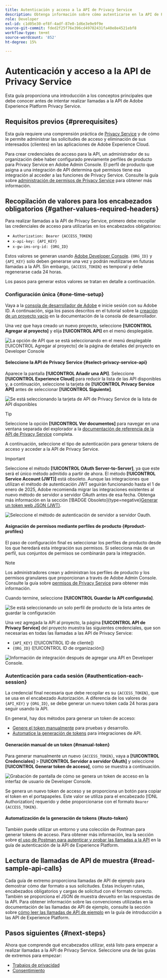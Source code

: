 ```yaml
---
title: Autenticación y acceso a la API de Privacy Service
description: Obtenga información sobre cómo autenticarse en la API de Privacy Service y cómo interpretar las llamadas de API de ejemplo en la documentación.
role: Developer
exl-id: c1d05e30-ef8f-4adf-87e0-1d6e3e9e9f9e
source-git-commit: fded2f25f76e396cd49702431fa40e8e4521ebf8
workflow-type: tm+mt
source-wordcount: '852'
ht-degree: 15%

---
```


# Autenticación y acceso a la API de Privacy Service

Esta guía proporciona una introducción a los conceptos principales que debe conocer antes de intentar realizar llamadas a la API de Adobe Experience Platform Privacy Service.

## Requisitos previos {#prerequisites}

Esta guía requiere una comprensión práctica de [Privacy Service](../home.md) y de cómo le permite administrar las solicitudes de acceso y eliminación de sus interesados (clientes) en las aplicaciones de Adobe Experience Cloud.

Para crear credenciales de acceso para la API, un administrador de su organización debe haber configurado previamente perfiles de producto para Privacy Service en Adobe Admin Console. El perfil de producto que asigna a una integración de API determina qué permisos tiene esa integración al acceder a las funciones de Privacy Service. Consulte la guía sobre [administración de permisos de Privacy Service](../permissions.md) para obtener más información.

## Recopilación de valores para los encabezados obligatorios {#gather-values-required-headers}

Para realizar llamadas a la API de Privacy Service, primero debe recopilar las credenciales de acceso para utilizarlas en los encabezados obligatorios:

* `Authorization: Bearer {ACCESS_TOKEN}`
* `x-api-key: {API_KEY}`
* `x-gw-ims-org-id: {ORG_ID}`

Estos valores se generan usando [Adobe Developer Console](https://developer.adobe.com/console). `{ORG_ID}` y `{API_KEY}` solo deben generarse una vez y podrán reutilizarse en futuras llamadas a la API. Sin embargo, `{ACCESS_TOKEN}` es temporal y debe regenerarse cada 24 horas.

Los pasos para generar estos valores se tratan en detalle a continuación.

### Configuración única {#one-time-setup}

Vaya a la [consola de desarrollador de Adobe](https://developer.adobe.com/console) e inicie sesión con su Adobe ID. A continuación, siga los pasos descritos en el tutorial sobre la [creación de un proyecto vacío](https://developer.adobe.com/developer-console/docs/guides/projects/projects-empty/) en la documentación de la consola de desarrollador.

Una vez que haya creado un nuevo proyecto, seleccione **[!UICONTROL Agregar al proyecto]** y elija **[!UICONTROL API]** en el menú desplegable.

![La opción de API que se está seleccionando en el menú desplegable [!UICONTROL Agregar al proyecto] de la página de detalles del proyecto en Developer Console](../images/api/getting-started/add-api-button.png)

#### Seleccione la API de Privacy Service {#select-privacy-service-api}

Aparece la pantalla **[!UICONTROL Añadir una API]**. Seleccione **[!UICONTROL Experience Cloud]** para reducir la lista de las API disponibles y, a continuación, seleccione la tarjeta de **[!UICONTROL Privacy Service API]** antes de seleccionar **[!UICONTROL Siguiente]**.

![Se está seleccionando la tarjeta de API de Privacy Service de la lista de API disponibles](../images/api/getting-started/add-privacy-service-api.png)

>[!TIP]
>
>Seleccione la opción **[!UICONTROL Ver documentos]** para navegar en una ventana separada del explorador a la [documentación de referencia de la API de Privacy Service](https://developer.adobe.com/experience-platform-apis/references/privacy-service/) completa.

A continuación, seleccione el tipo de autenticación para generar tokens de acceso y acceder a la API de Privacy Service.

>[!IMPORTANT]
>
>Seleccione el método **[!UICONTROL OAuth Server-to-Server]**, ya que este será el único método admitido a partir de ahora. El método **[!UICONTROL Service Account (JWT)]** está obsoleto. Aunque las integraciones que utilizan el método de autenticación JWT seguirán funcionando hasta el 1 de enero de 2025, Adobe recomienda migrar las integraciones existentes al nuevo método de servidor a servidor OAuth antes de esa fecha. Obtenga más información en la sección [!BADGE Obsoleto]{type=negative}[Generar un token web JSON (JWT)](/help/landing/api-authentication.md#jwt).

![Seleccione el método de autenticación de servidor a servidor Oauth.](/help/privacy-service/images/api/getting-started/select-oauth-authentication.png)

#### Asignación de permisos mediante perfiles de producto {#product-profiles}

El paso de configuración final es seleccionar los perfiles de producto desde los que heredará esta integración sus permisos. Si selecciona más de un perfil, sus conjuntos de permisos se combinarán para la integración.

>[!NOTE]
>
Los administradores crean y administran los perfiles de producto y los permisos granulares que proporcionan a través de Adobe Admin Console. Consulte la guía sobre [permisos de Privacy Service](../permissions.md) para obtener más información.

Cuando termine, seleccione **[!UICONTROL Guardar la API configurada]**.

![Se está seleccionando un solo perfil de producto de la lista antes de guardar la configuración](../images/api/getting-started/select-product-profiles.png)

Una vez agregada la API al proyecto, la página **[!UICONTROL API de Privacy Service]** del proyecto muestra las siguientes credenciales, que son necesarias en todas las llamadas a las API de Privacy Service:

* `{API_KEY}` ([!UICONTROL ID de cliente])
* `{ORG_ID}` ([!UICONTROL ID de organización])

![Información de integración después de agregar una API en Developer Console.](/help/privacy-service/images/api/getting-started/api-integration-information.png)

### Autenticación para cada sesión {#authentication-each-session}

La credencial final necesaria que debe recopilar es su `{ACCESS_TOKEN}`, que se usa en el encabezado Autorización. A diferencia de los valores de `{API_KEY}` y `{ORG_ID}`, se debe generar un nuevo token cada 24 horas para seguir usando la API.

En general, hay dos métodos para generar un token de acceso:

* [Genere el token manualmente](#manual-token) para pruebas y desarrollo.
* [Automatice la generación de tokens](#auto-token) para integraciones de API.

#### Generación manual de un token {#manual-token}

Para generar manualmente un nuevo `{ACCESS_TOKEN}`, vaya a **[!UICONTROL Credenciales]** > **[!UICONTROL Servidor a servidor OAuth]** y seleccione **[!UICONTROL Generar token de acceso]**, como se muestra a continuación.

![Grabación de pantalla de cómo se genera un token de acceso en la interfaz de usuario de Developer Console.](/help/privacy-service/images/api/getting-started/generate-access-token.gif)

Se genera un nuevo token de acceso y se proporciona un botón para copiar el token en el portapapeles. Este valor se utiliza para el encabezado [!DNL Authorization] requerido y debe proporcionarse con el formato `Bearer {ACCESS_TOKEN}`.

#### Automatización de la generación de tokens {#auto-token}

También puede utilizar un entorno y una colección de Postman para generar tokens de acceso. Para obtener más información, lea la sección sobre [el uso de Postman para autenticar y probar las llamadas a la API](/help/landing/api-authentication.md#use-postman) en la guía de autenticación de la API de Experience Platform.

## Lectura de llamadas de API de muestra {#read-sample-api-calls}

Cada guía de extremo proporciona llamadas de API de ejemplo para demostrar cómo dar formato a sus solicitudes. Estas incluyen rutas, encabezados obligatorios y cargas de solicitud con el formato correcto. También se proporciona el JSON de muestra devuelto en las respuestas de la API. Para obtener información sobre las convenciones utilizadas en la documentación de las llamadas de API de ejemplo, consulte la sección sobre [cómo leer las llamadas de API de ejemplo](../../landing/api-guide.md#sample-api) en la guía de introducción a las API de Experience Platform.

## Pasos siguientes {#next-steps}

Ahora que comprende qué encabezados utilizar, está listo para empezar a realizar llamadas a la API de Privacy Service. Seleccione una de las guías de extremos para empezar:

* [Trabajos de privacidad](./privacy-jobs.md)
* [Consentimiento](./consent.md)
